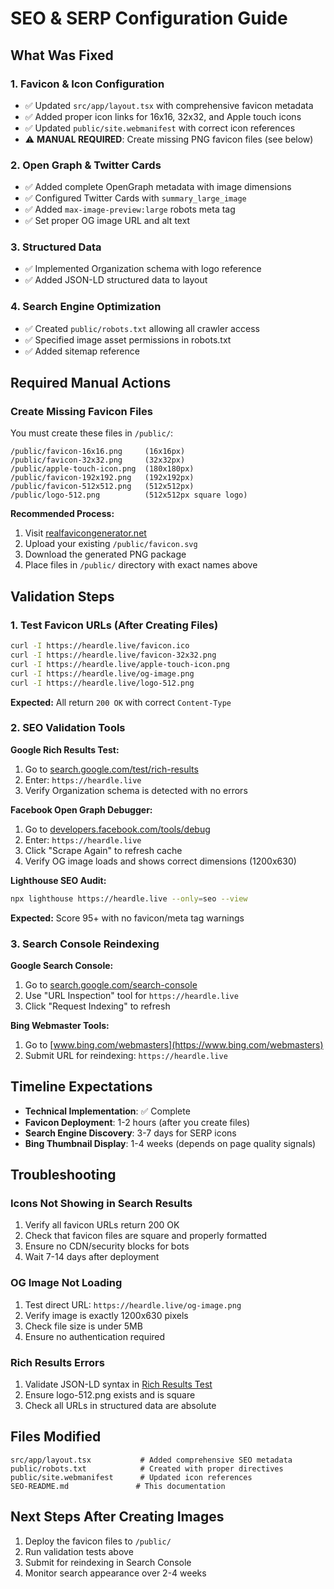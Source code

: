 # SEO & SERP Configuration Guide

## What Was Fixed

### 1. Favicon & Icon Configuration
- ✅ Updated `src/app/layout.tsx` with comprehensive favicon metadata
- ✅ Added proper icon links for 16x16, 32x32, and Apple touch icons
- ✅ Updated `public/site.webmanifest` with correct icon references
- ⚠️ **MANUAL REQUIRED**: Create missing PNG favicon files (see below)

### 2. Open Graph & Twitter Cards  
- ✅ Added complete OpenGraph metadata with image dimensions
- ✅ Configured Twitter Cards with `summary_large_image`
- ✅ Added `max-image-preview:large` robots meta tag
- ✅ Set proper OG image URL and alt text

### 3. Structured Data
- ✅ Implemented Organization schema with logo reference
- ✅ Added JSON-LD structured data to layout

### 4. Search Engine Optimization
- ✅ Created `public/robots.txt` allowing all crawler access
- ✅ Specified image asset permissions in robots.txt
- ✅ Added sitemap reference

## Required Manual Actions

### Create Missing Favicon Files
You must create these files in `/public/`:

```
/public/favicon-16x16.png     (16x16px)
/public/favicon-32x32.png     (32x32px) 
/public/apple-touch-icon.png  (180x180px)
/public/favicon-192x192.png   (192x192px)
/public/favicon-512x512.png   (512x512px)
/public/logo-512.png          (512x512px square logo)
```

**Recommended Process:**
1. Visit [realfavicongenerator.net](https://realfavicongenerator.net)
2. Upload your existing `/public/favicon.svg`
3. Download the generated PNG package
4. Place files in `/public/` directory with exact names above

## Validation Steps

### 1. Test Favicon URLs (After Creating Files)
```bash
curl -I https://heardle.live/favicon.ico
curl -I https://heardle.live/favicon-32x32.png  
curl -I https://heardle.live/apple-touch-icon.png
curl -I https://heardle.live/og-image.png
curl -I https://heardle.live/logo-512.png
```
**Expected:** All return `200 OK` with correct `Content-Type`

### 2. SEO Validation Tools

**Google Rich Results Test:**
1. Go to [search.google.com/test/rich-results](https://search.google.com/test/rich-results)
2. Enter: `https://heardle.live`
3. Verify Organization schema is detected with no errors

**Facebook Open Graph Debugger:**
1. Go to [developers.facebook.com/tools/debug](https://developers.facebook.com/tools/debug)
2. Enter: `https://heardle.live`
3. Click "Scrape Again" to refresh cache
4. Verify OG image loads and shows correct dimensions (1200x630)

**Lighthouse SEO Audit:**
```bash
npx lighthouse https://heardle.live --only=seo --view
```
**Expected:** Score 95+ with no favicon/meta tag warnings

### 3. Search Console Reindexing

**Google Search Console:**
1. Go to [search.google.com/search-console](https://search.google.com/search-console)
2. Use "URL Inspection" tool for `https://heardle.live`
3. Click "Request Indexing" to refresh

**Bing Webmaster Tools:**
1. Go to [www.bing.com/webmasters](https://www.bing.com/webmasters)
2. Submit URL for reindexing: `https://heardle.live`

## Timeline Expectations

- **Technical Implementation**: ✅ Complete
- **Favicon Deployment**: 1-2 hours (after you create files)
- **Search Engine Discovery**: 3-7 days for SERP icons
- **Bing Thumbnail Display**: 1-4 weeks (depends on page quality signals)

## Troubleshooting

### Icons Not Showing in Search Results
1. Verify all favicon URLs return 200 OK
2. Check that favicon files are square and properly formatted
3. Ensure no CDN/security blocks for bots
4. Wait 7-14 days after deployment

### OG Image Not Loading
1. Test direct URL: `https://heardle.live/og-image.png`
2. Verify image is exactly 1200x630 pixels
3. Check file size is under 5MB  
4. Ensure no authentication required

### Rich Results Errors
1. Validate JSON-LD syntax in [Rich Results Test](https://search.google.com/test/rich-results)
2. Ensure logo-512.png exists and is square
3. Check all URLs in structured data are absolute

## Files Modified

```
src/app/layout.tsx           # Added comprehensive SEO metadata
public/robots.txt            # Created with proper directives  
public/site.webmanifest      # Updated icon references
SEO-README.md               # This documentation
```

## Next Steps After Creating Images

1. Deploy the favicon files to `/public/`
2. Run validation tests above
3. Submit for reindexing in Search Console
4. Monitor search appearance over 2-4 weeks
